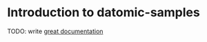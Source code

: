 # Introduction to datomic-samples

TODO: write [great documentation](http://jacobian.org/writing/what-to-write/)
